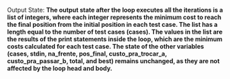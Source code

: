 Output State: **The output state after the loop executes all the iterations is a list of integers, where each integer represents the minimum cost to reach the final position from the initial position in each test case. The list has a length equal to the number of test cases (cases). The values in the list are the results of the print statements inside the loop, which are the minimum costs calculated for each test case. The state of the other variables (cases, stdin, na_frente, pos_final, custo_pra_trocar_a, custo_pra_passar_b, total, and best) remains unchanged, as they are not affected by the loop head and body.**